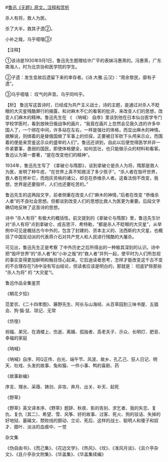 #[鲁迅《无题》原文、注释和赏析](https://www.vrrw.net/wx/9306.html)

杀人有将，救人为医。

杀了大半，救其孑遗②。

小补之哉，乌乎噫嘻③!

【注释】

①该诗是1930年9月1日，鲁迅先生题赠给许广平的表妹冯惠熹的。冯惠熹，广东南海人，时为北京协和医学院的学生。

②孑遗：发生变故后遗留下来的幸存者。《诗.大雅.云汉》：“周余黎民，靡有孑遗”。

③乌乎噫嘻： 叹气的声音。乌乎同呜乎。



【析】 鲁迅写这首诗时，已经成为共产主义战士，诗的主题，是通过对杀人不眨眼的大灾星残酷罪行的揭露，和对麻木不仁的看客的批评，来改变人们的思想，改变人们麻木的精神。鲁迅先生在 《 〈呐喊〉 自序》里谈到他在日本仙台医学专门学校学医时，看到放映日俄战争的画片，“我竟在画片上忽然会见我久违的许多中国人了，一个绑在中间，许多站在左右，一样是强壮的体格，而显出麻木的神情。据解说，则绑着的是替俄国做了军事上的侦探，正要被日军砍下头颅来示众，而围着的便是来赏鉴这示众的盛举的人们”。鲁迅还讲到，自此以后便觉得医学并非一件紧要事，愚弱的国民，即使体格健全，如何茁壮，也只能做示众的材料和看客。鲁迅认为第一要著，“是在改变他们的精神”。

1934年，鲁迅先生写了 《拿破仑与隋那》，谈到拿破仑是杀人为将，隋那是救人为医，发明了种牛痘，“在世界上真不知救活了多少孩子”。“杀人者在毁坏世界，救人者在修补它，而炮灰资格的诸公，却总在恭维杀人者。这看法倘不改变，我想，世界是还要毁坏，人们也还要吃苦的。”

鲁迅先生的这两段文字，前者侧重在改变人们“麻木的神情，”后者在改变 “恭维杀人者”的不良社会思想。但都谈到改变人们的思想比救人为医更为重要。后段文字确切地反映了这首诗的思想。

诗中 “杀人有将” 有极大的概括性。前文提到的《拿破仑与隋那》里，鲁迅先生针对“杀人有将”点到拿破仑、成吉思汗、希特勒，“都是杀人不眨眼的大灾星”，从举例中可见是概括古今中外的，包含了封建的、资本主义的、法西斯的大灾星，也概括了中国反动派的代表蒋介石对共产党人和人民进行残酷的大屠杀。

可见出，鲁迅先生正是考察 了中外历史之后所得出的一种极其深刻的认识。诗中把“毁坏世界”的“杀人者”和“小补之哉”的“救人者”并列一起，使平时为人们所忽视的事实变得更加鲜明和触目惊心起来。它启迪读者思考，怎样才能改变这千古不变的不合理存在?诗中没有写出结论，但读者应该是明白的，那就是： 彻底铲除那些 “杀人为将” 的 “大灾星”!。

鲁迅作品全集鉴赏

《朝花夕拾》

范爱农、《二十四孝图》、藤野先生、阿长与山海经、从百草园到三味书屋、五猖会、狗·猫·鼠、琐记、无常

《仿徨》

祝福、弟兄、在酒楼上、伤逝、离婚、孤独者、高老夫子、示众、长明灯、肥皂、幸福的家庭

《呐喊》

《呐喊》自序、阿Q正传、白光、端午节、风波、故乡、孔乙己、狂人日记、明天、社戏、头发的故事、兔和猫、一件小事、鸭的喜剧、药

《故事新编》

序言、理水、采薇、铸剑、非攻、奔月、出关、补天、起死

《野草》

《野草》英文译本序、《野草》题辞、秋夜、影的告别、求乞者、我的失恋、复仇、复仇〔其二〕、希望、雪、风筝、好的故事、过客、死火、狗的驳诘、失掉的好地狱、墓碣文、颓败线的颤动、立论、死后、这样的战士、聪明人和傻子和奴才、腊叶、淡淡的血痕中、一觉

杂文集

《伪自由书》、《而己集》、《花边文学》、《热风》、《坟》、《准风月谈》、《且介亭杂文》、《且介亭杂文附集》、《华盖集》、《华盖集续编》

